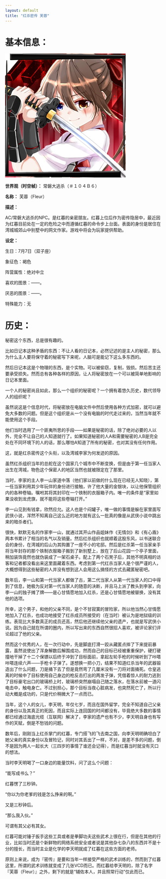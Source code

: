 ```yaml
---
layout: default
title: "红杀密传 芙蓉"
---
```


# 基本信息： #
![avatar-crimson](../assets/img/fleur-thumb.png)

**世界观（时空帧）：** 常磐大逃杀（＃１０４Ｂ６）

**名称：** 芙蓉（Fleur）

**描述：**

AC/常磐大逃杀的NPC。是红暮的亲密朋友。红暮上位后作为密传隐居中，最近因为红暮目前处在一定的危险之中而遵循红暮的命令步上台面。表面的身份是居住在湾城城郊山中别墅中的网文作家。游戏中将会为玩家提供帮助。

**设定：**

生日：7月7日（双子座）

象征色：褐色

阵营属性：绝对中立

喜欢的图景：——。

厌恶的图景：——。

特殊能力：无

# 历史： #

秘密这个东西，总是很有趣的。

比如日记本这种矛盾的东西：不让人看的日记本，必然记述的是主人的秘密，那么为什么主人要将保守着的秘密写下来呢，人脑可是能记下这么多东西的。

然后日记本这是个物理的东西，是个实物。可以被偷窃，复制，毁损。然后苦主还要承受损失。然而总有各种各样的原因，让人将秘密放在一个可以被简单地影响的日记本里面。

一个人的秘密尚且如此，那么一个组织的秘密呢？一个拥有着悠久历史，数代领导人的组织呢？

虽然说这是个信息时代，将秘密放在电脑文件中然后使用各种方式加密，就可以避免大多数的问题。但是这个组织是从一个没有电脑的时代走过来的，当然当年就不能使用这个手段。

他们当时选用了一个匪夷所思的手段——如果是秘密的话，除了绝对必要的人以外，完全不让自己的人知道就行了。如果知道秘密的人A和需要秘密的人B是完全处在不同环境下的人的话，那么哪怕A知道了所有的秘密，也对其没有任何作用。

这，就是红杀密传这个头衔，以及湾城李家为何发迹的原因。

虽然红杀组织当年的总舵在这个国家几个城市中不断变换，但是由于第一任当家人出生在湾城，物色这个保密人的地区当然也就被限定在了那里。

当时，李家的主人李一山家道中落（他们家以前做的什么现在已经无人知晓），第一任当家利用其少年玩伴的身份进行接触，许了他大量的金银块，以让他保管组织内的各种卷轴。嘱咐其将其封印在一个铁制的衣服箱子内。唯一的条件是“家里如果没收到龙虎旗，就不能将这些卷轴打开。”

李一山见到有钱拿，欣然应允。这人也是个闷罐子，唯一做的事情是躲在家里面写武侠小说，浑然不知离自己这么近的地方就有这么一批真的像是从武侠小说中跳出来的暗杀者们。

很快，默默无名的作家李一山，就通过其开山作品姐妹作《无情剑》和《有心盾》两本书累计了相当的名气以及销量。然后红杀组织也就顺着这股东风，以书迷联合会的身份，在湾城的后山为其购置了一座不小的宅邸。然后是红杀第一任当家亲手将当年封存的那个铁制衣服箱子搬到了新别墅上，放在了后山花园一个亭子里面，稍加装饰竟然也就伪装成了一架石桌子。配上了两个石凳子后，其他不明真相的访客和记者都没看出来这里面藏着东西。考虑到第一代红杀当家人是个很严谨的人，大概想得到这些秘密的人并没有想到这人会用这么搞怪的方式去藏匿秘密吧。

数年后，李一山和第一代当家人都做了古，第二代当家人从第一代当家人的口中得到了信息，她极为反对第一代当家人的随意的决断，并且马上派了教头到李家，向李一山的独子摊了牌——是心甘情愿地加入红杀，还是心甘情愿地被替换，没有其他的选项。

所幸，这个男子，和他的父亲不同，是个不甘寂寞的冒险家，所以他当然心甘情愿地加入了红杀，也成功地接受了红杀成员所接受的（在当时）被认为是地狱级的训练。表现比大多数真正的成员还高，然后他还继续他父亲的遗产，也就是写武侠小说。因为自己就在所谓的圈内，所以写出来的东西自然很招人喜欢，被评论家们评论超过了他的父亲。

然而这个优秀的人，在一次行动中，先是脚底打滑一跤从藏匿点摔了下来提前暴露，虽然说使出了浑身解数后解围成功，然而自己的目标已经被重重保护，硬打硬撞地干掉了十二个保镖以后终于冲到了目标面前，拿起左轮手枪的时候听到了咔嗒咔嗒连续六声——手枪卡子弹了。遂想换一把小刀，结果不知道红杀当年的武器锻造出了什么问题，刀是捅下去了但是竟然弯了几厘米没有一刀将对面捅死。仓皇逃离的时候中了目标使用自己身边的枪反击打出的两发子弹，凭借着惊人的耐力逃到了目标豪宅出口的玻璃桥上时，玻璃桥突然崩塌自己随之落水，在落水前被一道闪电击中，触电身亡。不过别担心，那个目标当夜心脏病发，也突然死亡了，所以行动大概是成功的，只是代价稍微大了一点而已。

当年，这个人的女儿，李天明，年仅七岁，而且在国外留学，完全不知道自己父亲的身份以及其真正的死因，而且实际上连回国的时间都没有，毕竟绝大多数的事情都已经通过海底光缆（互联网）解决了，李家的遗产也有不少，李天明自身也有写作的天赋，倒是不愁钱的问题。

数年后，刚刚当上红杀掌门的红暮，专门搭飞的飞去南之国，向李天明明确坦白了她父亲的真实身份以及冒险记，同时对其丢出了一样，不对，是差不多的问题，倒不是因为两人一起长大（三四岁的事情了谁还会记得），而是红暮当时就没有灭口的想法。

当时李天明喝了一口身边的能量饮料，问了这么个问题：

“能写成书么？”

红暮愣了三秒钟。

“你以为你老爹的钱是怎么挣来的啊。”

又是三秒钟后。

“那么我入伙。”

可谓有其父必有其女。

红暮可能对锤子扳手这些工具或者是拳脚功夫这些武术上很在行，但是在其他的行业，比如当时还是个新鲜物的网络系统安全或者说是其他杂七杂八的东西并不是十分的擅长，而当时主业是化学的李天明就成了红暮在这些方面的老师。

原则上来说，成为『密传』是要和当年一样接受严格的武术训练的，然而到了红暮这里，所谓的武术训练就变成了几张VCD而已。而红暮给李天明的，除了名字『芙蓉（Fleur）』之外，剩下的就是“辅佐本人，并且照常行动”仅此而已。

